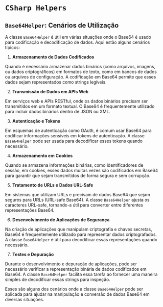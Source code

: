 # `CSharp Helpers`

## `Base64Helper`: Cenários de Utilização

A classe `Base64Helper` é útil em várias situações onde o Base64 é usado para codificação e decodificação de dados. Aqui estão alguns cenários típicos:

1. **Armazenamento de Dados Codificados**

Quando é necessário armazenar dados binários (como arquivos, imagens, ou dados criptográficos) em formatos de texto, como em bancos de dados ou arquivos de configuração. A codificação em Base64 permite que esses dados sejam representados como strings legíveis.

2. **Transmissão de Dados em APIs Web**

Em serviços web e APIs RESTful, onde os dados binários precisam ser transmitidos em um formato textual. O Base64 é frequentemente utilizado para incluir dados binários dentro de JSON ou XML.

3. **Autenticação e Tokens**

Em esquemas de autenticação como OAuth, é comum usar Base64 para codificar informações sensíveis em tokens de autenticação. A classe `Base64Helper` pode ser usada para decodificar esses tokens quando necessário.

4. **Armazenamento em Cookies**

Quando se armazena informações binárias, como identificadores de sessão, em cookies, esses dados muitas vezes são codificados em Base64 para garantir que sejam transmitidos de forma segura e sem corrupção.

5. **Tratamento de URLs e Dados URL-Safe**

Em sistemas que utilizam URLs e precisam de dados Base64 que sejam seguros para URLs (URL-safe Base64). A classe `Base64Helper` ajusta os caracteres URL-safe, tornando-a útil para converter entre diferentes representações Base64.

6. **Desenvolvimento de Aplicações de Segurança**

Na criação de aplicações que manipulam criptografia e chaves secretas, Base64 é frequentemente utilizado para representar dados criptografados. A classe `Base64Helper` é útil para decodificar essas representações quando necessário.

7. **Testes e Depuração**

Durante o desenvolvimento e depuração de aplicações, pode ser necessário verificar a representação binária de dados codificados em Base64. A classe `Base64Helper` facilita essa tarefa ao fornecer uma maneira simples de decodificar essas strings para inspeção.

Esses são alguns dos cenários onde a classe `Base64Helper` pode ser aplicada para ajudar na manipulação e conversão de dados Base64 em diversas situações.
